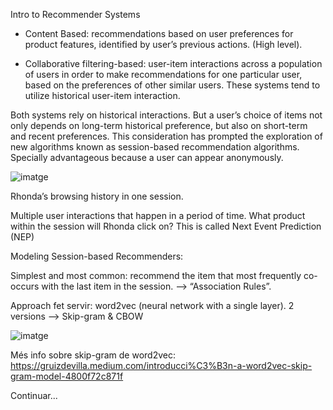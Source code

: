 Intro to Recommender Systems


- Content Based: recommendations based on user preferences for product features, identified by user’s previous actions. (High level).

- Collaborative filtering-based: user-item interactions across a population of users in order to make recommendations for one particular user, based on the preferences of other similar users.  These systems tend to utilize historical user-item interaction.

Both systems rely on historical interactions.
But a user’s choice of items not only depends on long-term historical preference, but also on short-term and recent preferences.
This consideration has prompted the exploration of new algorithms known as session-based recommendation algorithms.
Specially advantageous because a user can appear anonymously.

![imatge](https://user-images.githubusercontent.com/62561223/200885398-4c670503-04fc-49db-b45d-4d70fa842f97.png)

Rhonda’s browsing history in one session. 

Multiple user interactions that happen in a period of time.
What product within the session will Rhonda click on? This is called Next Event Prediction (NEP)

Modeling Session-based Recommenders:

Simplest and most common: recommend the item that most frequently co-occurs with the last item in the session. —> “Association Rules”.

Approach fet servir: word2vec (neural network with a single layer). 
2 versions —> Skip-gram & CBOW

![imatge](https://user-images.githubusercontent.com/62561223/200885315-fce5f5df-53fe-409b-8002-2bd66734eaf5.png)

Més info sobre skip-gram de word2vec:
https://gruizdevilla.medium.com/introducci%C3%B3n-a-word2vec-skip-gram-model-4800f72c871f

Continuar...
